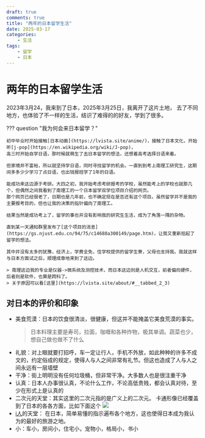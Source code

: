 ```yaml
---
draft: true 
comments: true
title: "两年的日本留学生活"
date: 2025-03-17
categories: 
    - 生活
tags:
    - 留学
    - 日本
---
```

# 两年的日本留学生活

2023年3月24，我来到了日本，2025年3月25日，我离开了这片土地，
去了不同地方，也体验了不一样的生活，结识了难得的的好友，学到了很多。

<!-- more -->

??? question "我为何会来日本留学？"

    初中毕业时开始接触[日本动画](https://lvista.site/anime/)，接触了日本文化，开始听[j-pop](https://en.wikipedia.org/wiki/J-pop)，
    高三时开始自学日语，那时候就萌生了去日本留学的想法，还想着高考选择日语来着。

    但家境并不富裕，所以就坚持学日语，同时寻找留学的机会。一直到到考上南理工研究生，这期间多多少少学习了点日语，也出钱报班学了1年的日语。

    能成功来这边源于考研。大四之初，我开始考虑考研报考的学校，虽然能考上的学校也就那几个，但偶然之间我看到了南理工的一个日本留学双学位项目介绍的网页。
    那个网页已经很老了，日期也是几年前，也不确定现在是否还有这个项目。虽然留学并不是我的主要报考目的，但也让我的决策的指针偏向了南理工。

    结果当然是成功考上了，留学的事也并没有影响我的研究生生活，成为了角落一隅的杂物。

    直到某一天通知群里发布了[这个项目的消息](https://gs.njust.edu.cn/94/75/c14688a300149/page.htm)，让我又重新拾起了留学的想法。

    其中并没有太多的犹豫，经济上，学费全免，住学校提供的留学生寮，父母也支持我。我就这样与日本方面试之后，顺理成章地来到了这边。

    > 南理这边我的专业是仪器->微系统及测控技术，而日本这边则是人机交互，前者偏向硬件，后者则是软件，也算是跨科了。
    > 关于原因可以看[这里](https://lvista.site/about/#__tabbed_2_3)

## 对日本的评价和印象

- 美食荒漠：日本的饮食很清淡，很健康，但这并不能掩盖它美食荒漠的事实。
    > 日本料理主要是寿司，拉面，咖喱和各种炸物，极其单调。蔬菜也少，想自己做也做不了什么
- 礼貌：对上眼就要打招呼，车一定让行人，手机不外放，如此种种的许多不成文的，约定俗成的规定，使得人与人之间非常有礼节。但这也造成了人与人之间永远有一层墙壁
- 干净：街上明明没有任何垃圾桶，但非常干净。大多数人也是很注重干净
- 认真：日本人办事很认真，不论什么工作，不论高低贵贱，都会认真对待，至少在形式上是认真的
- 二次元的天堂：其实这里的二次元指的是广义上的二次元。
卡通形像已经覆盖到了日本的各各方面，比如下面这个
![](https://t.pimg.jp/100/029/661/1/100029661.jpg)
- [i人](https://baike.baidu.com/item/i%E4%BA%BAe%E4%BA%BA/63015686)的天堂：
在日本，简单易懂的指示遍布各个地方，这也使得日本成为我认为的最好的旅游之地。
- 小：车小，房间小，住宅小，宠物小，格局小，书小

## 

